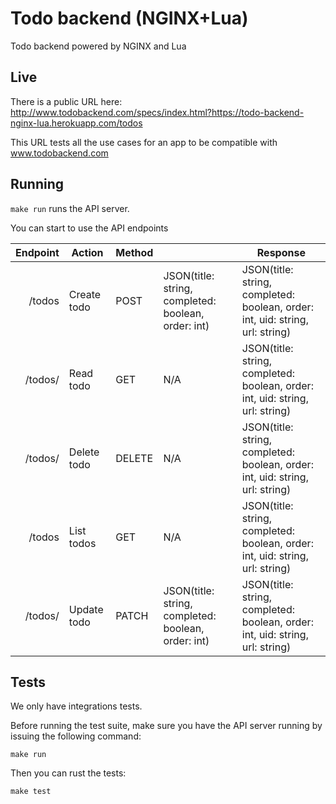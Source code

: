 # Todo backend (NGINX+Lua)

Todo backend powered by NGINX and Lua

## Live

There is a public URL here: http://www.todobackend.com/specs/index.html?https://todo-backend-nginx-lua.herokuapp.com/todos

This URL tests all the use cases for an app to be compatible with www.todobackend.com

## Running

`make run` runs the API server.

You can start to use the API endpoints

|    Endpoint | Action      | Method |                                                     | Response                                                                      |
|------------:|-------------|--------|-----------------------------------------------------|-------------------------------------------------------------------------------|
| /todos      | Create todo | POST   | JSON(title: string, completed: boolean, order: int) | JSON(title: string, completed: boolean, order: int, uid: string, url: string) |
| /todos/<id> | Read todo   | GET    | N/A                                                 | JSON(title: string, completed: boolean, order: int, uid: string, url: string) |
| /todos/<id> | Delete todo | DELETE | N/A                                                 | JSON(title: string, completed: boolean, order: int, uid: string, url: string) |
| /todos      | List todos  | GET    | N/A                                                 | JSON(title: string, completed: boolean, order: int, uid: string, url: string) |
| /todos/<id> | Update todo | PATCH  | JSON(title: string, completed: boolean, order: int) | JSON(title: string, completed: boolean, order: int, uid: string, url: string) |

## Tests

We only have integrations tests.

Before running the test suite, make sure you have the API server running by issuing the following command:

```console
make run
```

Then you can rust the tests:

```console
make test
```